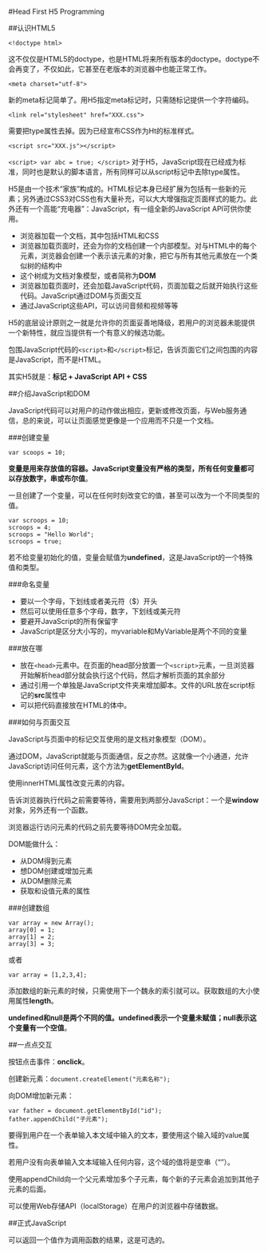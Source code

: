 #Head First H5 Programming



##认识HTML5

`<!doctype html>`

这不仅仅是HTML5的doctype，也是HTML将来所有版本的doctype。doctype不会再变了，不仅如此，它甚至在老版本的浏览器中也能正常工作。

`<meta charset="utf-8">`

新的meta标记简单了。用H5指定meta标记时，只需随标记提供一个字符编码。

`<link rel="stylesheet" href="XXX.css">`

需要把type属性去掉。因为已经宣布CSS作为Ht的标准样式。

`<script src="XXX.js"></script>`

`<script>
    var abc = true;
</script>`
对于H5，JavaScript现在已经成为标准，同时也是默认的脚本语言，所有同样可以从script标记中去除type属性。

H5是由一个技术“家族”构成的。HTML标记本身已经扩展为包括有一些新的元素；另外通过CSS3对CSS也有大量补充，可以大大增强指定页面样式的能力。此外还有一个高能“充电器”：JavaScript，有一组全新的JavaScript API可供你使用。

* 浏览器加载一个文档，其中包括HTML和CSS
* 浏览器加载页面时，还会为你的文档创建一个内部模型。对与HTML中的每个元素，浏览器会创建一个表示该元素的对象，把它与所有其他元素放在一个类似树的结构中
* 这个树成为文档对象模型，或者简称为**DOM**
* 浏览器加载页面时，还会加载JavaScript代码，页面加载之后就开始执行这些代码。JavaScript通过DOM与页面交互
* 通过JavaScript这些API，可以访问音频和视频等等

H5的底层设计原则之一就是允许你的页面妥善地降级，若用户的浏览器未能提供一个新特性，就应当提供有一个有意义的候选功能。

包围JavaScript代码的`<script>`和`</script>`标记，告诉页面它们之间包围的内容是JavaScript，而不是HTML。

其实H5就是：**标记 + JavaScript API + CSS**

##介绍JavaScript和DOM

JavaScript代码可以对用户的动作做出相应，更新或修改页面，与Web服务通信，总的来说，可以让页面感觉更像是一个应用而不只是一个文档。

###创建变量

```
var scoops = 10;
```
**变量是用来存放值的容器。JavaScript变量没有严格的类型，所有任何变量都可以存放数字，串或布尔值**。

一旦创建了一个变量，可以在任何时刻改变它的值，甚至可以改为一个不同类型的值。
```
var scroops = 10;
scroops = 4;
scroops = "Hello World";
scroops = true;
```

若不给变量初始化的值，变量会赋值为**undefined**，这是JavaScript的一个特殊值和类型。

###命名变量

* 要以一个字母，下划线或者美元符（$）开头
* 然后可以使用任意多个字母，数字，下划线或美元符
* 要避开JavaScript的所有保留字
* JavaScript是区分大小写的，myvariable和MyVariable是两个不同的变量

###放在哪

* 放在`<head>`元素中。在页面的head部分放置一个`<script>`元素，一旦浏览器开始解析head部分就会执行这个代码，然后才解析页面的其余部分
* 通过引用一个单独是JavaScript文件夹来增加脚本。文件的URL放在script标记的**src**属性中
* 可以把代码直接放在HTML的体中。

###如何与页面交互

JavaScript与页面中的标记交互使用的是文档对象模型（DOM）。

通过DOM，JavaScript就能与页面通信，反之亦然。这就像一个小通道，允许JavaScript访问任何元素，这个方法为**getElementById**。

使用innerHTML属性改变元素的内容。

告诉浏览器执行代码之前需要等待，需要用到两部分JavaScript：一个是**window**对象，另外还有一个函数。

浏览器运行访问元素的代码之前先要等待DOM完全加载。

DOM能做什么：
* 从DOM得到元素
* 想DOM创建或增加元素
* 从DOM删除元素
* 获取和设值元素的属性

###创建数组

```
var array = new Array();
array[0] = 1;
array[1] = 2;
array[3] = 3;
```
或者
```
var array = [1,2,3,4];
```

添加数组的新元素的时候，只需使用下一个魏永的索引就可以。获取数组的大小使用属性**length**。

**undefined和null是两个不同的值。undefined表示一个变量未赋值；null表示这个变量有一个空值**。

##一点点交互

按钮点击事件：**onclick**。

创建新元素：`document.createElement("元素名称");`

向DOM增加新元素：
```
var father = document.getElementById("id");
father.appendChild("子元素");
```

要得到用户在一个表单输入本文域中输入的文本，要使用这个输入域的value属性。

若用户没有向表单输入文本域输入任何内容，这个域的值将是空串（“”）。

使用appendChild向一个父元素增加多个子元素，每个新的子元素会追加到其他子元素的后面。

可以使用Web存储API（localStorage）在用户的浏览器中存储数据。


##正式JavaScript

可以返回一个值作为调用函数的结果，这是可选的。


